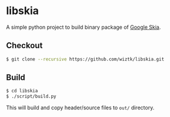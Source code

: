# libskia

A simple python project to build binary package of [Google
Skia](https://skia.org).

## Checkout

```bash
$ git clone --recursive https://github.com/wiztk/libskia.git
```

## Build

```bash
$ cd libskia
$ ./script/build.py
```

This will build and copy header/source files to `out/` directory.
